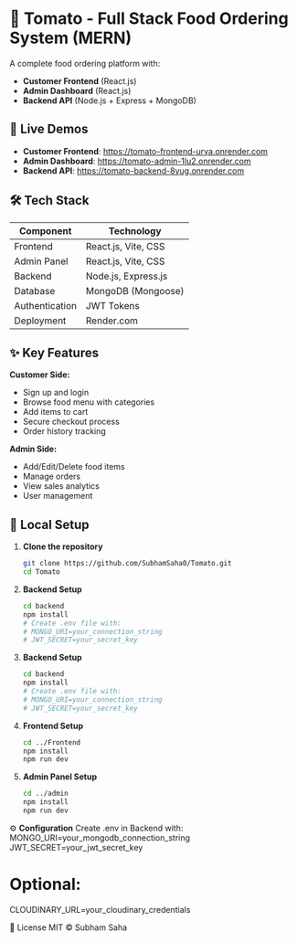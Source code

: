 # 🍅 Tomato - Full Stack Food Ordering System (MERN)

A complete food ordering platform with:
- **Customer Frontend** (React.js)
- **Admin Dashboard** (React.js)
- **Backend API** (Node.js + Express + MongoDB)

## 🔗 Live Demos
- **Customer Frontend**: <a href="https://tomato-frontend-urya.onrender.com" target="_blank">https://tomato-frontend-urya.onrender.com</a>
- **Admin Dashboard**: <a href="https://tomato-admin-1lu2.onrender.com" target="_blank">https://tomato-admin-1lu2.onrender.com</a>
- **Backend API**: <a href="https://tomato-backend-8yug.onrender.com" target="_blank">https://tomato-backend-8yug.onrender.com</a>

## 🛠️ Tech Stack
| Component       | Technology              |
|----------------|--------------------------|
| Frontend       | React.js, Vite, CSS      |
| Admin Panel    | React.js, Vite, CSS      |
| Backend        | Node.js, Express.js      |
| Database       | MongoDB (Mongoose)       |
| Authentication | JWT Tokens               |
| Deployment     | Render.com               |

## ✨ Key Features
**Customer Side:**
- Sign up and login
- Browse food menu with categories
- Add items to cart
- Secure checkout process
- Order history tracking

**Admin Side:**
- Add/Edit/Delete food items
- Manage orders
- View sales analytics
- User management

## 🚀 Local Setup
1. **Clone the repository**
   ```bash
   git clone https://github.com/SubhamSaha0/Tomato.git
   cd Tomato
2. **Backend Setup**
   ```bash
   cd backend
   npm install
   # Create .env file with:
   # MONGO_URI=your_connection_string
   # JWT_SECRET=your_secret_key
2. **Backend Setup**
   ```bash
   cd backend
   npm install
   # Create .env file with:
   # MONGO_URI=your_connection_string
   # JWT_SECRET=your_secret_key
3. **Frontend Setup**
   ```bash
   cd ../Frontend
   npm install
   npm run dev
4. **Admin Panel Setup**
   ```bash
   cd ../admin
   npm install
   npm run dev

⚙️ **Configuration**
Create .env in Backend with:
MONGO_URI=your_mongodb_connection_string
JWT_SECRET=your_jwt_secret_key
# Optional:
CLOUDINARY_URL=your_cloudinary_credentials

📜 License
MIT © Subham Saha
